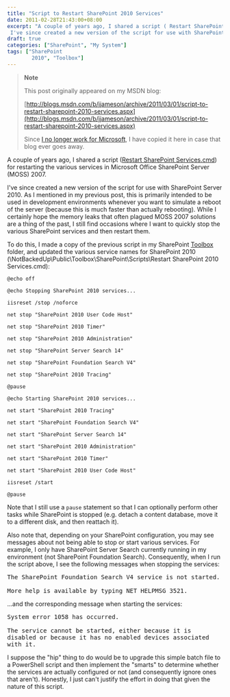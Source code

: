 ```yaml
---
title: "Script to Restart SharePoint 2010 Services"
date: 2011-02-28T21:43:00+08:00
excerpt: "A couple of years ago, I shared a script ( Restart SharePoint Services.cmd ) for restarting the various services in Microsoft Office SharePoint Server (MOSS) 2007. 
 I've since created a new version of the script for use with SharePoint Server 2010...."
draft: true
categories: ["SharePoint", "My System"]
tags: ["SharePoint 
		2010", "Toolbox"]
---
```


> **Note**
>
> This post originally appeared on my MSDN blog:
>
> [http://blogs.msdn.com/b/jjameson/archive/2011/03/01/script-to-restart-sharepoint-2010-services.aspx](http://blogs.msdn.com/b/jjameson/archive/2011/03/01/script-to-restart-sharepoint-2010-services.aspx)
>
> Since
> [I no longer work for Microsoft](/blog/jjameson/2011/09/02/last-day-with-microsoft), I have copied it here in case that blog
> ever goes away.

A couple of years ago, I shared a script ([Restart
SharePoint Services.cmd](/blog/jjameson/2009/03/26/script-to-restart-sharepoint-services)) for restarting the various services in Microsoft Office  SharePoint Server (MOSS) 2007.

I've since created a new version of the script for use with SharePoint Server  2010. As I mentioned in my previous post, this is primarily intended to be used  in development environments whenever you want to simulate a reboot of the server  (because this is much faster than actually rebooting). While I certainly hope the  memory leaks that often plagued MOSS 2007 solutions are a thing of the past, I still  find occasions where I want to quickly stop the various SharePoint services and  then restart them.

To do this, I made a copy of the previous script in my SharePoint [Toolbox](/blog/jjameson/2007/03/22/backedup-and-notbackedup)  folder, and updated the various service names for SharePoint 2010 (\NotBackedUp\Public\Toolbox\SharePoint\Scripts\Restart  SharePoint 2010 Services.cmd):

```
@echo off

@echo Stopping SharePoint 2010 services...

iisreset /stop /noforce

net stop "SharePoint 2010 User Code Host"

net stop "SharePoint 2010 Timer"

net stop "SharePoint 2010 Administration"

net stop "SharePoint Server Search 14"

net stop "SharePoint Foundation Search V4"

net stop "SharePoint 2010 Tracing"

@pause

@echo Starting SharePoint 2010 services...

net start "SharePoint 2010 Tracing"

net start "SharePoint Foundation Search V4"

net start "SharePoint Server Search 14"

net start "SharePoint 2010 Administration"

net start "SharePoint 2010 Timer"

net start "SharePoint 2010 User Code Host"

iisreset /start

@pause
```

Note that I still use a `pause` statement so that I can optionally  perform other tasks while SharePoint is stopped (e.g. detach a content database,  move it to a different disk, and then reattach it).

Also note that, depending on your SharePoint configuration, you may see messages  about not being able to stop or start various services. For example, I only have  SharePoint Server Search currently running in my environment (not SharePoint Foundation  Search). Consequently, when I run the script above, I see the following messages  when stopping the services:

<samp>The SharePoint Foundation Search V4 service is not started.<br>
<br>
More help is available by typing NET HELPMSG 3521.</samp>

...and the corresponding message when starting the services:

<samp>System error 1058 has occurred.<br>
<br>
The service cannot be started, either because it is disabled or because it has
no enabled devices associated with it.</samp>

I suppose the "hip" thing to do would be to upgrade this simple batch file to  a PowerShell script and then implement the "smarts" to determine whether the services  are actually configured or not (and consequently ignore ones that aren't). Honestly,  I just can't justify the effort in doing that given the nature of this script.

